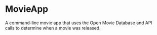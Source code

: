 # MovieApp
A command-line movie app that uses the Open Movie Database and API calls to determine when a movie was released.
